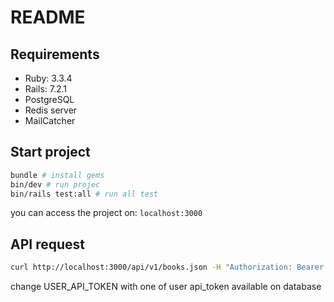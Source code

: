 # README

## Requirements

- Ruby: 3.3.4
- Rails: 7.2.1
- PostgreSQL
- Redis server
- MailCatcher

## Start project

```bash
bundle # install gems
bin/dev # run projec
bin/rails test:all # run all test
```

you can access the project on: `localhost:3000`

## API request

```bash
curl http://localhost:3000/api/v1/books.json -H "Authorization: Bearer USER_API_TOKEN"
```

change USER_API_TOKEN with one of user api_token available on database
